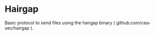 Hairgap
=======

Basic protocol to send files using the hairgap binary ( github.com/cea-sec/hairgap ).
